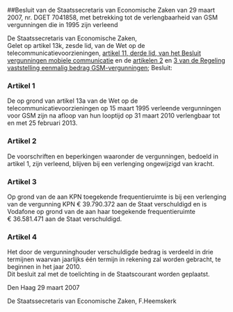 <meta http-equiv='Content-Type' content='text/html; charset=utf-8' />

##Besluit van de Staatssecretaris van Economische Zaken van 29 maart 2007, nr. DGET 7041858, met betrekking tot de verlengbaarheid van GSM vergunningen die in 1995 zijn verleend

De Staatssecretaris van Economische Zaken,  
Gelet op artikel 13k, zesde lid, van de Wet op de telecommunicatievoorzieningen, [artikel 11, derde lid, van het Besluit vergunningen mobiele communicatie](../../../../../../../../../AMvB/besluit/vergunningen/mobiele/telecommunicatie/BWBR0006857/README.md) en de [artikelen 2](../../../../../../../../../ministeriele-regeling/regeling/vaststelling/eenmalig/bedrag/gsm-vergunningen/BWBR0021563/README.md) en [3 van de Regeling vaststelling eenmalig bedrag GSM-vergunningen](../../../../../../../../../ministeriele-regeling/regeling/vaststelling/eenmalig/bedrag/gsm-vergunningen/BWBR0021563/README.md);
Besluit:    

### Artikel  1  

De op grond van artikel 13a van de Wet op de telecommunicatievoorzieningen op 15 maart 1995 verleende vergunningen voor GSM zijn na afloop van hun looptijd op 31 maart 2010 verlengbaar tot en met 25 februari 2013.  

### Artikel  2  

De voorschriften en beperkingen waaronder de vergunningen, bedoeld in artikel 1, zijn verleend, blijven bij een verlenging ongewijzigd van kracht.  

### Artikel  3  

Op grond van de aan KPN toegekende frequentieruimte is bij een verlenging van de vergunning KPN € 39.790.372 aan de Staat verschuldigd en is Vodafone op grond van de aan haar toegekende frequentieruimte € 36.581.471 aan de Staat verschuldigd.  

### Artikel  4  

Het door de vergunninghouder verschuldigde bedrag is verdeeld in drie termijnen waarvan jaarlijks één termijn in rekening zal worden gebracht, te beginnen in het jaar 2010.  
Dit besluit zal met de toelichting in de Staatscourant worden geplaatst.   

Den Haag 
29 maart 2007   

De 
Staatssecretaris van Economische Zaken, 
F.Heemskerk   
